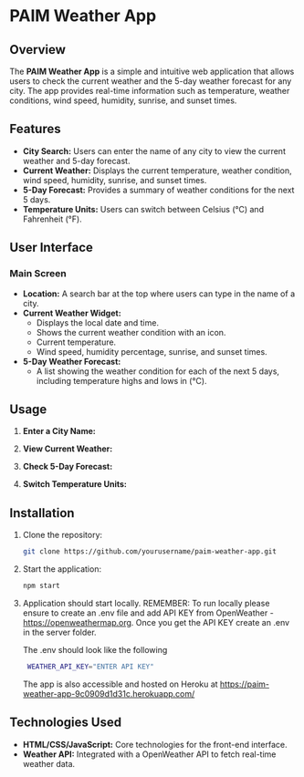 # PAIM Weather App

## Overview

The **PAIM Weather App** is a simple and intuitive web application that allows users to check the current weather and the 5-day weather forecast for any city. The app provides real-time information such as temperature, weather conditions, wind speed, humidity, sunrise, and sunset times.

## Features

- **City Search:** Users can enter the name of any city to view the current weather and 5-day forecast.
- **Current Weather:** Displays the current temperature, weather condition, wind speed, humidity, sunrise, and sunset times.
- **5-Day Forecast:** Provides a summary of weather conditions for the next 5 days.
- **Temperature Units:** Users can switch between Celsius (°C) and Fahrenheit (°F).

## User Interface

### Main Screen

- **Location:** A search bar at the top where users can type in the name of a city.
- **Current Weather Widget:**
  - Displays the local date and time.
  - Shows the current weather condition with an icon.
  - Current temperature.
  - Wind speed, humidity percentage, sunrise, and sunset times.
- **5-Day Weather Forecast:**
  - A list showing the weather condition for each of the next 5 days, including temperature highs and lows in (°C).

## Usage

1. **Enter a City Name:**

2. **View Current Weather:**

3. **Check 5-Day Forecast:**

4. **Switch Temperature Units:**

## Installation

1. Clone the repository:
    ```sh
    git clone https://github.com/yourusername/paim-weather-app.git
    ```
2. Start the application:
    ```sh
    npm start
    ```
3. Application should start locally. REMEMBER: To run locally please ensure to create an .env file and add API KEY from OpenWeather - https://openweathermap.org. Once you get the API KEY create an .env in the server folder.
   
   The .env should look like the following
   ```sh
    WEATHER_API_KEY="ENTER API KEY"
    ```
   The app is also accessible and hosted on Heroku at https://paim-weather-app-9c0909d1d31c.herokuapp.com/

## Technologies Used

- **HTML/CSS/JavaScript:** Core technologies for the front-end interface.
- **Weather API:** Integrated with a OpenWeather API to fetch real-time weather data.
